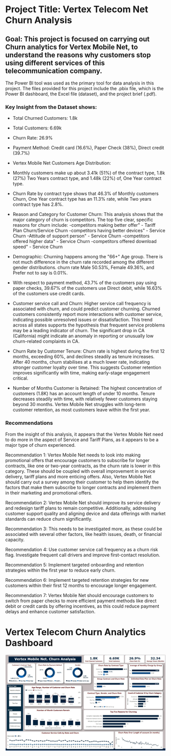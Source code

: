 # Project Title: Vertex Telecom Net Churn Analysis

## Goal: This project is focused on carrying out Churn analytics for Vertex Mobile Net, to understand the reasons why customers stop using different services of this telecommunication company.  

The Power BI tool was used as the primary tool for data analysis in this project. The files provided for this project include the .pbix file, which is the Power BI dashboard, the Excel file (dataset), and the project brief (.pdf).


### Key Insight from the Dataset shows: 
*  Total Churned Customers: 1.8k
*  Total Customers: 6.69k
*  Churn Rate: 26.9%
*  Payment Method: Credit card (16.6%), Paper Check (38%), Direct credit (39.7%)
*  Vertex Mobile Net Customers Age Distribution: 
* Monthly customers make up about 3.41k (51%) of the contract type, 1.8k (27%) Two Years  contract type, and 1.48k (22%) of, One Year contract type. 

* Churn Rate by contract type shows that 46.3% of Monthly customers Churn, One Year contract type has an 11.3% rate, while Two years contract type has 2.8%. 
 
* Reason and Category for Customer Churn:
This analysis shows that the major category of churn is competitors.
The top five clear, specific reasons for churn include: 
-competitors making better offer"  - Tariff Plan Churn/Service Churn
-competitors having better devices" - Service Churn 
-Attitude of support person" - Service Churn
-competitors offered higher data" - Service Churn 
-competitors offered download speed" - Service Churn

* Demographic: Churning happens among the "66+" Age group. There is not much difference in the churn rate recorded among the different gender distributions. churn rate Male 50.53%, Female 49.36%, and Prefer not to say is 0.01%.
  
* With respect to payment method, 43.7% of the customers pay using paper checks, 39.67% of the customers use Direct debit, while 16.63% of the customers use credit cards. 

* Customer service call and Churn: Higher service call frequency is associated with churn, and could predict customer churning. Churned customers consistently report more interactions with customer service, indicating possible unresolved issues or dissatisfaction. This trend across all states supports the hypothesis that frequent service problems may be a leading indicator of churn. The significant drop in CA (California) might indicate an anomaly in reporting or unusually low churn-related complaints in CA.

* Churn Rate by Customer Tenure: Churn rate is highest during the first 12 months, exceeding 60%, and declines steadily as tenure increases. After 40 months, churn stabilises at a much lower rate, indicating stronger customer loyalty over time. This suggests Customer retention improves significantly with time, making early-stage engagement critical.

* Number of Months Customer is Retained: The highest concentration of customers (1.8K) has an account length of under 10 months. Tenure decreases steadily with time, with relatively fewer customers staying beyond 30 months. Vertex Mobile Net struggles with long-term customer retention, as most customers leave within the first year.
 

### Recommendations
From the insight of this analysis, it appears that the Vertex Mobile Net need to do more in the aspect of Service and Tariff Plans, as it appears to be a major type of churn experienced. 

Recommendation 1: Vertex Mobile Net needs to look into making promotional offers that encourage customers to subscribe for longer contracts, like one or two-year contracts, as the churn rate is lower in this category. These should be coupled with overall improvement in service delivery, tariff plans and more enticing offers. Also, Vertex Mobile Net should carry out a survey among their customer to help them identify the factors that make them subscribe to longer contracts and implement them in their marketing and promotional offers.  

Recommendation 2: Vertex Mobile Net should improve its service delivery and redesign tariff plans to remain competitive. Additionally, addressing customer support quality and aligning device and data offerings with market standards can reduce churn significantly.

Recommendation 3: This needs to be investigated more, as these could be associated with several other factors, like health issues, death, or financial capacity.  

Recommendation 4: Use customer service call frequency as a churn risk flag. Investigate frequent call drivers and improve first-contact resolution.

Recommendation 5: Implement targeted onboarding and retention strategies within the first year to reduce early churn.

Recommendation 6: Implement targeted retention strategies for new customers within their first 12 months to encourage longer engagement.

Recommendation 7: Vertex Mobile Net should encourage customers to switch from paper checks to more efficient payment methods like direct debit or credit cards by offering incentives, as this could reduce payment delays and enhance customer satisfaction.

# Vertex Telecom Churn Analytics Dashboard 
![snapshot](https://github.com/Emmaojo/Data-Analytics-Portfolio/blob/1e025e090513ffa8dceabb5912503a124633e785/Churn%20Analysis%20-%20PowerBI%20-%20Vertex%20Telecom%20Net/Vertex%20Telecom%20-%20Churn%20Analysis.jpg)
